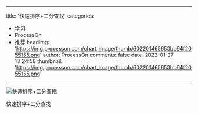 
---
title: '快速排序+二分查找'
categories: 
 - 学习
 - ProcessOn
 - 推荐
headimg: 'https://img.processon.com/chart_image/thumb/602201465653bb64f2055155.png'
author: ProcessOn
comments: false
date: 2022-01-27 13:24:58
thumbnail: 'https://img.processon.com/chart_image/thumb/602201465653bb64f2055155.png'
---

<div>   
<img class="thumb" alt="快速排序+二分查找" src="https://img.processon.com/chart_image/thumb/602201465653bb64f2055155.png" referrerpolicy="no-referrer">
<p>快速排序+二分查找</p>  
</div>
            